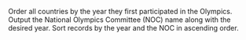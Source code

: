 Order all countries by the year they first participated in the Olympics.
Output the National Olympics Committee (NOC) name along with the desired year.
Sort records by the year and the NOC in ascending order.